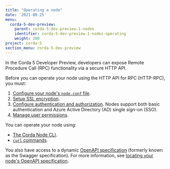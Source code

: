 ```yaml
---
title: "Operating a node"
date: '2021-08-25'
menu:
  corda-5-dev-preview:
    parent: corda-5-dev-preview-1-nodes
    identifier: corda-5-dev-preview-1-nodes-operating
    weight: 200
project: corda-5
section_menu: corda-5-dev-preview
---
```


In the Corda 5 Developer Preview, developers can expose Remote Procedure Call (RPC)
functionality via a secure HTTP API.

Before you can operate your node using the HTTP API for RPC (HTTP-RPC), you must:
1. [Configure your node's `node.conf` file](configure-nodeconf.md).
2. [Setup SSL encryption](setup-ssl-encryption.md).
3. [Configure authentication and authorization](authentication/authentication.md). Nodes support both basic authentication and Azure Active Directory (AD) single sign-on (SSO).
4. [Manage user permissions](set-permissions.md).

You can operate your node using:
* [The Corda Node CLI](cli-curl/cli-curl.md#use-corda-node-cli-to-interact-with-nodes-via-http-rpc).
* [`curl` commands](cli-curl/cli-curl.md#invoke-http-rpc-using-curl).

You also have access to a dynamic [OpenAPI specification](https://swagger.io/docs/specification/about/)
(formerly known as the Swagger specification). For more information, see
[locating your node's OpenAPI specification](openapi.md).
